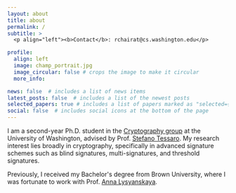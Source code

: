 ```yaml
---
layout: about
title: about
permalink: /
subtitle: >
  <p align="left"><b>Contact</b>: rchairat@cs.washington.edu</p>

profile:
  align: left
  image: champ_portrait.jpg
  image_circular: false # crops the image to make it circular
  more_info:

news: false  # includes a list of news items
latest_posts: false  # includes a list of the newest posts
selected_papers: true # includes a list of papers marked as "selected={true}"
social: false  # includes social icons at the bottom of the page
---
```


I am a second-year Ph.D. student in the [Cryptography group](https://crypto.cs.washington.edu/) at the University of Washington, advised by Prof. [Stefano Tessaro](https://homes.cs.washington.edu/~tessaro/). My research interest lies broadly in cryptography, specifically in advanced signature schemes such as blind signatures, multi-signatures, and threshold signatures. 

Previously, I received my Bachelor's degree from Brown University, where I was fortunate to work with Prof. [Anna Lysyanskaya](https://cs.brown.edu/people/alysyans/).